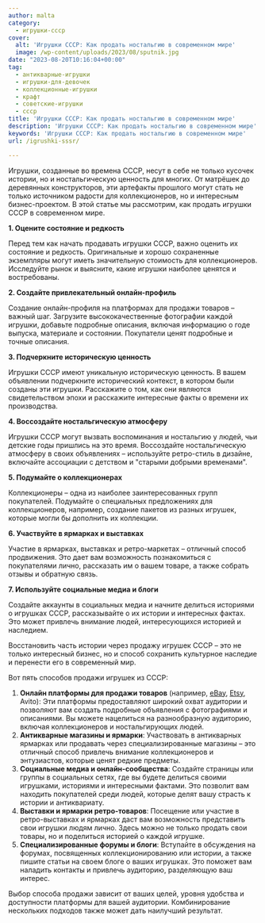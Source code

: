 ```yaml
---
author: malta
category:
  - игрушки-ссср
cover:
  alt: 'Игрушки СССР: Как продать ностальгию в современном мире'
  image: /wp-content/uploads/2023/08/sputnik.jpg
date: "2023-08-20T10:16:04+00:00"
tag:
  - антикварные-игрушки
  - игрушки-для-девочек
  - коллекционные-игрушки
  - крафт
  - советские-игрушки
  - ссср
title: 'Игрушки СССР: Как продать ностальгию в современном мире'
description: 'Игрушки СССР: Как продать ностальгию в современном мире'
keywords: 'Игрушки СССР: Как продать ностальгию в современном мире'
url: /igrushki-sssr/

---
```

Игрушки, созданные во времена СССР, несут в себе не только кусочек истории, но и ностальгическую ценность для многих. От матрёшек до деревянных конструкторов, эти артефакты прошлого могут стать не только источником радости для коллекционеров, но и интересным бизнес-проектом. В этой статье мы рассмотрим, как продать игрушки СССР в современном мире.

**1\. Оцените состояние и редкость**

Перед тем как начать продавать игрушки СССР, важно оценить их состояние и редкость. Оригинальные и хорошо сохраненные экземпляры могут иметь значительную стоимость для коллекционеров. Исследуйте рынок и выясните, какие игрушки наиболее ценятся и востребованы.

**2\. Создайте привлекательный онлайн-профиль**

Создание онлайн-профиля на платформах для продажи товаров – важный шаг. Загрузите высококачественные фотографии каждой игрушки, добавьте подробные описания, включая информацию о годе выпуска, материале и состоянии. Покупатели ценят подробные и точные описания.

**3\. Подчеркните историческую ценность**

Игрушки СССР имеют уникальную историческую ценность. В вашем объявлении подчеркните исторический контекст, в котором были созданы эти игрушки. Расскажите о том, как они являются свидетельством эпохи и расскажите интересные факты о времени их производства.

**4\. Воссоздайте ностальгическую атмосферу**

Игрушки СССР могут вызвать воспоминания и ностальгию у людей, чьи детские годы пришлись на это время. Воссоздайте ностальгическую атмосферу в своих объявлениях – используйте ретро-стиль в дизайне, включайте ассоциации с детством и "старыми добрыми временами".

**5\. Подумайте о коллекционерах**

Коллекционеры – одна из наиболее заинтересованных групп покупателей. Подумайте о специальных предложениях для коллекционеров, например, создание пакетов из разных игрушек, которые могли бы дополнить их коллекции.

**6\. Участвуйте в ярмарках и выставках**

Участие в ярмарках, выставках и ретро-маркетах – отличный способ продвижения. Это дает вам возможность познакомиться с покупателями лично, рассказать им о вашем товаре, а также собрать отзывы и обратную связь.

**7\. Используйте социальные медиа и блоги**

Создайте аккаунты в социальных медиа и начните делиться историями о игрушках СССР, рассказывайте о их истории и интересных фактах. Это может привлечь внимание людей, интересующихся историей и наследием.

Восстановить часть истории через продажу игрушек СССР – это не только интересный бизнес, но и способ сохранить культурное наследие и перенести его в современный мир.

Вот пять способов продажи игрушек из СССР:

1. **Онлайн платформы для продажи товаров** (например, [eBay](https://www.ebay.com/), [Etsy](http://etsy.com), Avito): Эти платформы предоставляют широкий охват аудитории и позволяют вам создать подробные объявления с фотографиями и описаниями. Вы можете нацелиться на разнообразную аудиторию, включая коллекционеров и ностальгирующих людей.
1. **Антикварные магазины и ярмарки**: Участвовать в антикварных ярмарках или продавать через специализированные магазины – это отличный способ привлечь внимание коллекционеров и энтузиастов, которые ценят редкие предметы.
1. **Социальные медиа и онлайн-сообщества**: Создайте страницы или группы в социальных сетях, где вы будете делиться своими игрушками, историями и интересными фактами. Это позволит вам находить покупателей среди людей, которые делят вашу страсть к истории и антиквариату.
1. **Выставки и ярмарки ретро-товаров**: Посещение или участие в ретро-выставках и ярмарках даст вам возможность представить свои игрушки людям лично. Здесь можно не только продать свои товары, но и поделиться историей о каждой игрушке.
1. **Специализированные форумы и блоги**: Вступайте в обсуждения на форумах, посвященных коллекционированию или истории, а также пишите статьи на своем блоге о ваших игрушках. Это поможет вам наладить контакты и привлечь аудиторию, разделяющую ваш интерес.

Выбор способа продажи зависит от ваших целей, уровня удобства и доступности платформы для вашей аудитории. Комбинирование нескольких подходов также может дать наилучший результат.

